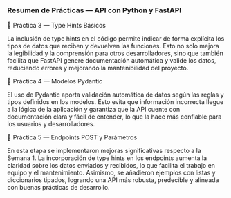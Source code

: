 ### Resumen de Prácticas — API con Python y FastAPI
📌 Práctica 3 — Type Hints Básicos

La inclusión de type hints en el código permite indicar de forma explícita los tipos de datos que reciben y devuelven las funciones. Esto no solo mejora la legibilidad y la comprensión para otros desarrolladores, sino que también facilita que FastAPI genere documentación automática y valide los datos, reduciendo errores y mejorando la mantenibilidad del proyecto.

📌 Práctica 4 — Modelos Pydantic

El uso de Pydantic aporta validación automática de datos según las reglas y tipos definidos en los modelos. Esto evita que información incorrecta llegue a la lógica de la aplicación y garantiza que la API cuente con documentación clara y fácil de entender, lo que la hace más confiable para los usuarios y desarrolladores.

📌 Práctica 5 — Endpoints POST y Parámetros

En esta etapa se implementaron mejoras significativas respecto a la Semana 1. La incorporación de type hints en los endpoints aumenta la claridad sobre los datos enviados y recibidos, lo que facilita el trabajo en equipo y el mantenimiento. Asimismo, se añadieron ejemplos con listas y diccionarios tipados, logrando una API más robusta, predecible y alineada con buenas prácticas de desarrollo.
